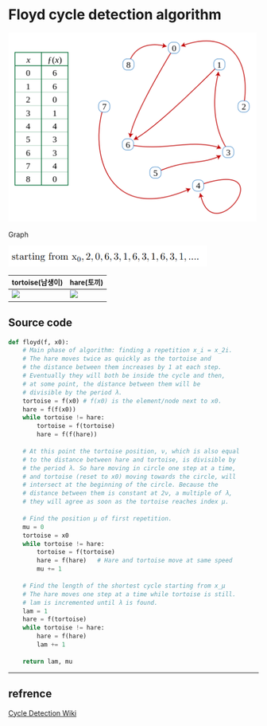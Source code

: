 # Floyd cycle detection algorithm




<img src="docs/pro1.png" width=500px>

Graph

<img src="docs/eq1.png" width=400px>



|tortoise(남생이)|hare(토끼)|
|---|---|
|<img src="https://commons.wikimedia.org/wiki/File:A._gigantea_Aldabra_Giant_Tortoise.jpg">| <img src="https://en.wikipedia.org/wiki/File:Scrub_Hare_(Lepus_saxatilis)_close-up_(30544290256)_(2).jpg">|

## Source code 

```python
def floyd(f, x0):
    # Main phase of algorithm: finding a repetition x_i = x_2i.
    # The hare moves twice as quickly as the tortoise and
    # the distance between them increases by 1 at each step.
    # Eventually they will both be inside the cycle and then,
    # at some point, the distance between them will be
    # divisible by the period λ.
    tortoise = f(x0) # f(x0) is the element/node next to x0.
    hare = f(f(x0))
    while tortoise != hare:
        tortoise = f(tortoise)
        hare = f(f(hare))
  
    # At this point the tortoise position, ν, which is also equal
    # to the distance between hare and tortoise, is divisible by
    # the period λ. So hare moving in circle one step at a time, 
    # and tortoise (reset to x0) moving towards the circle, will 
    # intersect at the beginning of the circle. Because the 
    # distance between them is constant at 2ν, a multiple of λ,
    # they will agree as soon as the tortoise reaches index μ.

    # Find the position μ of first repetition.    
    mu = 0
    tortoise = x0
    while tortoise != hare:
        tortoise = f(tortoise)
        hare = f(hare)   # Hare and tortoise move at same speed
        mu += 1
 
    # Find the length of the shortest cycle starting from x_μ
    # The hare moves one step at a time while tortoise is still.
    # lam is incremented until λ is found.
    lam = 1
    hare = f(tortoise)
    while tortoise != hare:
        hare = f(hare)
        lam += 1
 
    return lam, mu


```

---

## refrence
[Cycle Detection Wiki](https://en.wikipedia.org/wiki/Cycle_detection)